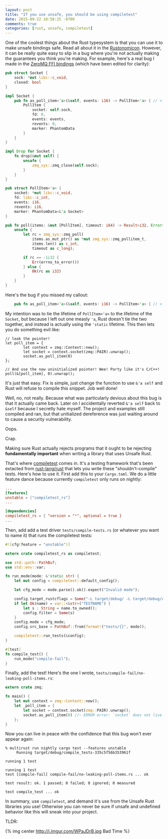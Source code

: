 ```yaml
---
layout: post
title: "If you use unsafe, you should be using compiletest"
date: 2015-09-22 10:58:25 -0700
comments: true
categories: [rust, unsafe, compiletest]
---
```


One of the coolest things about the Rust typesystem is that you can use it to
make unsafe bindings safe. Read all about it in the
[Rustonomicon](https://doc.rust-lang.org/nightly/nomicon/). However, it can be
really quite easy to slip in a bug where you're not actually making the
guarantees you think you're making. For example, here's a real bug I made in
the [ZeroMQ FFI bindings](https://github.com/erickt/rust-zmq) (which have been
edited for clarity):

```rust
pub struct Socket {
    sock: *mut libc::c_void,
    closed: bool
}

impl Socket {
    pub fn as_poll_item<'a>(&self, events: i16) -> PollItem<'a> { // <- BUG!!!
        PollItem {
            socket: self.sock,
            fd: 0,
            events: events,
            revents: 0,
            marker: PhantomData
        }
    }
}

impl Drop for Socket {
    fn drop(&mut self) {
        unsafe {
            zmq_sys::zmq_close(self.sock);
        }
    }
}

pub struct PollItem<'a> {
    socket: *mut libc::c_void,
    fd: libc::c_int,
    events: i16,
    revents: i16,
    marker: PhantomData<&'a Socket>
}

pub fn poll(items: &mut [PollItem], timeout: i64) -> Result<i32, Error> {
    unsafe {
        let rc = zmq_sys::zmq_poll(
            items.as_mut_ptr() as *mut zmq_sys::zmq_pollitem_t,
            items.len() as c_int,
            timeout as c_long);

        if rc == -1i32 {
            Err(errno_to_error())
        } else {
            Ok(rc as i32)
        }
    }
}
```

Here's the bug if you missed my callout:

```rust
    pub fn as_poll_item<'a>(&self, events: i16) -> PollItem<'a> { // <- BUG!!!
```

My intention was to tie the lifetime of `PollItem<'a>` to the lifetime of the
`Socket`, but because I left out one measly `'a`, Rust doesn't tie the two
together, and instead is actually using the `'static` lifetime. This then lets
you do something evil like:


```
// leak the pointer!
let poll_item = {
		let context = zmq::Context::new();
		let socket = context.socket(zmq::PAIR).unwrap();
		socket.as_poll_item(0)
};

// And use the now uninitialized pointer! Wee! Party like it's C/C++!
poll(&[poll_item], 0).unwrap();
```

It's just that easy. Fix is simple, just change the function to use `&'a self`
and Rust will refuse to compile this snippet. Job well done!

Well, no, not really. Because what was particularly devious about this bug is
that it actually came back. Later on I accidentally reverted `&'a self` back to
`&self` because I secretly hate myself. The project and examples still compiled
and ran, but that unitialized dereference was just waiting around to cause a
security vulnerability.

Oops.

Crap.

Making sure Rust actually rejects programs that it ought to be rejecting
**fundamentally important** when writing a library that uses Unsafe Rust.

That's where [compiletest](https://github.com/laumann/compiletest-rs) comes in.
It's a testing framework that's been extacted from 
[rust-lang/rust](https://github.com/rust-lang/rust)
that lets you write these "shouldn't-compile" tests. Here's how to use it.
First add this to your `Cargo.toml`. We do a little feature dance because
currently `compiletest` only runs on nightly:

```toml
...
[features]
unstable = ["compiletest_rs"]
...

[dependencies]
compiletest_rs = { "version = "*", optional = true }
...
```

Then, add add a test driver `tests/compile-tests.rs` (or whatever you want to
name it) that runs the compiletest tests:

```rust
#![cfg(feature = "unstable")]

extern crate compiletest_rs as compiletest;

use std::path::PathBuf;
use std::env::var;

fn run_mode(mode: &'static str) {
    let mut config = compiletest::default_config();

    let cfg_mode = mode.parse().ok().expect("Invalid mode");

    config.target_rustcflags = Some("-L target/debug/ -L target/debug/deps/".to_owned());
    if let Ok(name) = var::<&str>("TESTNAME") {
        let s : String = name.to_owned();
        config.filter = Some(s)
    }
    config.mode = cfg_mode;
    config.src_base = PathBuf::from(format!("tests/{}", mode));

    compiletest::run_tests(&config);
}

#[test]
fn compile_test() {
    run_mode("compile-fail");
}
```

Finally, add the test! Here's the one I wrote, `tests/compile-fail/no-leaking-poll-items.rs`:

```rust
extern crate zmq;

fn main() {
    let mut context = zmq::Context::new();
    let _poll_item = {
        let socket = context.socket(zmq::PAIR).unwrap();
        socket.as_poll_item(0) //~ ERROR error: `socket` does not live long enough
    };
}
```

Now you can live in peace with the confidence that this bug won't ever appear again:

```
% multirust run nightly cargo test --features unstable
     Running target/debug/compile_tests-335c5f56b353961f

running 1 test

running 1 test
test [compile-fail] compile-fail/no-leaking-poll-items.rs ... ok

test result: ok. 1 passed; 0 failed; 0 ignored; 0 measured

test compile_test ... ok
```

In summary, use `compiletest`, and demand it's use from the Unsafe Rust
libraries you use! Otherwise you can never be sure if unsafe and undefined
behavior like this will sneak into your project.

TLDR:

{% img center http://i.imgur.com/WPaJDrB.jpg Bad Time %}
